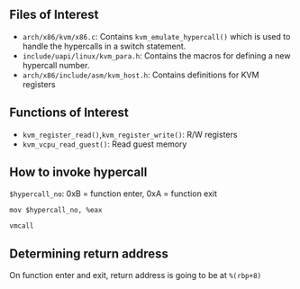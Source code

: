 ## Files of Interest

- `arch/x86/kvm/x86.c`: Contains `kvm_emulate_hypercall()` which is used to handle the hypercalls in a switch statement.
- `include/uapi/linux/kvm_para.h`: Contains the macros for defining a new hypercall number.
- `arch/x86/include/asm/kvm_host.h`: Contains definitions for KVM registers

## Functions of Interest
- `kvm_register_read()`,`kvm_register_write()`: R/W registers
- `kvm_vcpu_read_guest()`: Read guest memory

## How to invoke hypercall
`$hypercall_no`: 0xB = function enter, 0xA = function exit

`mov $hypercall_no, %eax`

`vmcall`


## Determining return address
On function enter and exit, return address is going to be at `%(rbp+8)`
